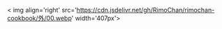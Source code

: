 < img align='right' src='https://cdn.jsdelivr.net/gh/RimoChan/rimochan-cookbook/外/00.webp' width='407px'>
